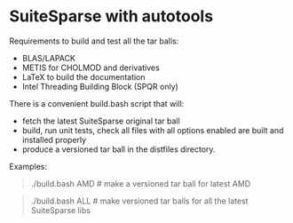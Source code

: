 SuiteSparse with autotools
==========================

Requirements to build and test all the tar balls:

* BLAS/LAPACK
* METIS for CHOLMOD and derivatives
* LaTeX to build the documentation
* Intel Threading Building Block (SPQR only)


There is a convenient build.bash script that will:
* fetch the latest SuiteSparse original tar ball
* build, run unit tests, check all files with all options enabled are built and installed properly
* produce a versioned tar ball in the distfiles directory.

Examples:

 > ./build.bash AMD	# make a versioned tar ball for latest AMD


 > ./build.bash ALL     # make versioned tar balls for all the latest SuiteSparse libs



